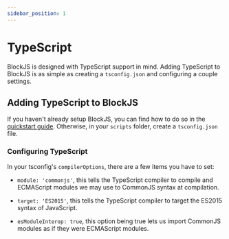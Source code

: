 ```yaml
---
sidebar_position: 1
---
```


# TypeScript

BlockJS is designed with TypeScript support in mind. Adding TypeScript to BlockJS is as simple as creating a `tsconfig.json` and configuring a couple settings.

## Adding TypeScript to BlockJS

If you haven't already setup BlockJS, you can find how to do so in the [quickstart guide](/docs/quickstart/env_setup). Otherwise, in your `scripts` folder, create a `tsconfig.json` file.

### Configuring TypeScript

In your tsconfig's `compilerOptions`, there are a few items you have to set:

- `module: 'commonjs'`, this tells the TypeScript compiler to compile and ECMAScript modules we may use to CommonJS syntax at compilation.

- `target: 'ES2015'`, this tells the TypeScript compiler to target the ES2015 syntax of JavaScript.

- `esModuleInterop: true`, this option being true lets us import CommonJS modules as if they were ECMAScript modules.
